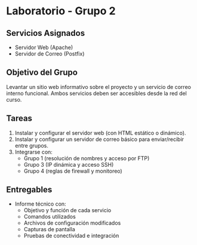 # Laboratorio - Grupo 2

## Servicios Asignados
- Servidor Web (Apache)
- Servidor de Correo (Postfix)

## Objetivo del Grupo
Levantar un sitio web informativo sobre el proyecto y un servicio de correo interno funcional. Ambos servicios deben ser accesibles desde la red del curso.

## Tareas
1. Instalar y configurar el servidor web (con HTML estático o dinámico).
2. Instalar y configurar un servidor de correo básico para enviar/recibir entre grupos.
3. Integrarse con:
   - Grupo 1 (resolución de nombres y acceso por FTP)
   - Grupo 3 (IP dinámica y acceso SSH)
   - Grupo 4 (reglas de firewall y monitoreo)

## Entregables
- Informe técnico con:
  - Objetivo y función de cada servicio
  - Comandos utilizados
  - Archivos de configuración modificados
  - Capturas de pantalla
  - Pruebas de conectividad e integración
